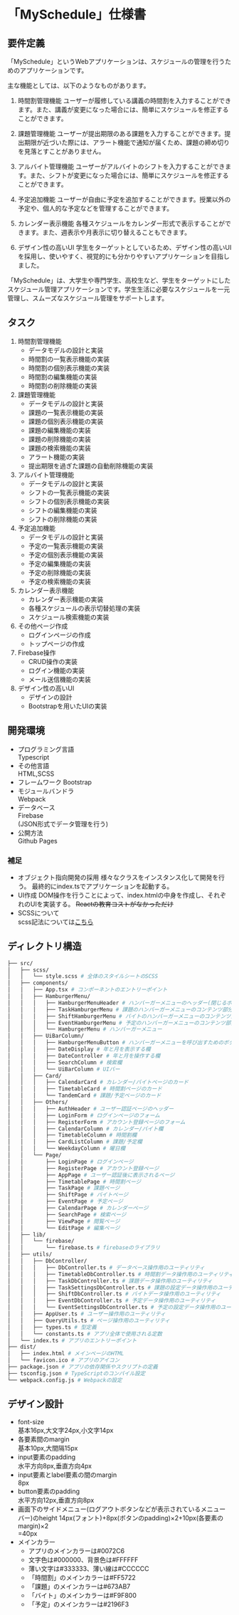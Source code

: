 # 「MySchedule」仕様書
## 要件定義
「MySchedule」というWebアプリケーションは、スケジュールの管理を行うためのアプリケーションです。

主な機能としては、以下のようなものがあります。

1. 時間割管理機能
ユーザーが履修している講義の時間割を入力することができます。また、講義が変更になった場合には、簡単にスケジュールを修正することができます。

1. 課題管理機能
ユーザーが提出期限のある課題を入力することができます。提出期限が近づいた際には、アラート機能で通知が届くため、課題の締め切りを見落とすことがありません。

1. アルバイト管理機能
ユーザーがアルバイトのシフトを入力することができます。また、シフトが変更になった場合には、簡単にスケジュールを修正することができます。

1. 予定追加機能
ユーザーが自由に予定を追加することができます。授業以外の予定や、個人的な予定などを管理することができます。

1. カレンダー表示機能
各種スケジュールをカレンダー形式で表示することができます。また、週表示や月表示に切り替えることもできます。

1. デザイン性の高いUI
学生をターゲットとしているため、デザイン性の高いUIを採用し、使いやすく、視覚的にも分かりやすいアプリケーションを目指しました。

「MySchedule」は、大学生や専門学生、高校生など、学生をターゲットにしたスケジュール管理アプリケーションです。学生生活に必要なスケジュールを一元管理し、スムーズなスケジュール管理をサポートします。

## タスク
1. 時間割管理機能
    - データモデルの設計と実装
    - 時間割の一覧表示機能の実装
    - 時間割の個別表示機能の実装
    - 時間割の編集機能の実装
    - 時間割の削除機能の実装
2. 課題管理機能
    - データモデルの設計と実装
    - 課題の一覧表示機能の実装
    - 課題の個別表示機能の実装
    - 課題の編集機能の実装
    - 課題の削除機能の実装
    - 課題の検索機能の実装
    - アラート機能の実装
    - 提出期限を過ぎた課題の自動削除機能の実装
3. アルバイト管理機能
    - データモデルの設計と実装
    - シフトの一覧表示機能の実装
    - シフトの個別表示機能の実装
    - シフトの編集機能の実装
    - シフトの削除機能の実装
4. 予定追加機能
    - データモデルの設計と実装
    - 予定の一覧表示機能の実装
    - 予定の個別表示機能の実装
    - 予定の編集機能の実装
    - 予定の削除機能の実装
    - 予定の検索機能の実装
5. カレンダー表示機能
    - カレンダー表示機能の実装
    - 各種スケジュールの表示切替処理の実装
    - スケジュール検索機能の実装
6. その他ページ作成
    - ログインページの作成
    - トップページの作成
7. Firebase操作
    - CRUD操作の実装
    - ログイン機能の実装
    - メール送信機能の実装
8. デザイン性の高いUI
    - デザインの設計
    - Bootstrapを用いたUIの実装

## 開発環境
- プログラミング言語  
    Typescript
- その他言語  
    HTML,SCSS
- フレームワーク
    Bootstrap
- モジュールバンドラ  
    Webpack
- データベース  
    Firebase  
    (JSON形式でデータ管理を行う)
- 公開方法  
    Github Pages

### 補足
- オブジェクト指向開発の採用
    様々なクラスをインスタンス化して開発を行う。
    最終的にindex.tsでアプリケーションを起動する。
- UI作成
    DOM操作を行うことによって、index.htmlの中身を作成し、それぞれのUIを実装する。
    ~~Reactの教育コストがなかっただけ~~
- SCSSについて  
scss記法については[こちら](https://webst8.com/blog/sass-scss/#SCSS)

## ディレクトリ構造
```bash
├── src/
│   ├── scss/
│   │   └── style.scss # 全体のスタイルシートのSCSS
│   ├── components/
│   │   ├── App.tsx # コンポーネントのエントリーポイント
│   │   ├── HamburgerMenu/
│   │   │   ├── HamburgerMenuHeader # ハンバーガーメニューのヘッダー(閉じるボタンとログアウトボタン)
│   │   │   ├── TaskHamburgerMenu # 課題のハンバーガーメニューのコンテンツ部分
│   │   │   ├── ShiftHamburgerMenu # バイトのハンバーガーメニューのコンテンツ部分
│   │   │   ├── EventHamburgerMenu # 予定のハンバーガーメニューのコンテンツ部分
│   │   │   └── HamburgerMenu # ハンバーガーメニュー
│   │   ├── UiBarColumn/
│   │   │   ├── HamburgerMenuButton # ハンバーガーメニューを呼び出すためのボタン
│   │   │   ├── DateDisplay # 年と月を表示する欄
│   │   │   ├── DateController # 年と月を操作する欄
│   │   │   ├── SearchColumn # 検索欄
│   │   │   └── UiBarColumn # UIバー
│   │   ├── Card/
│   │   │   ├── CalendarCard # カレンダー/バイトページのカード
│   │   │   ├── TimetableCard # 時間割ページのカード
│   │   │   └── TandemCard # 課題/予定ページのカード
│   │   ├── Others/
│   │   │   ├── AuthHeader # ユーザー認証ページのヘッダー
│   │   │   ├── LoginForm # ログインページのフォーム
│   │   │   ├── RegisterForm # アカウント登録ページのフォーム
│   │   │   ├── CalendarColumn # カレンダー/バイト欄
│   │   │   ├── TimetableColumn # 時間割欄
│   │   │   ├── CardListColumn # 課題/予定欄
│   │   │   └── WeekdayColumn # 曜日欄
│   │   └── Page/
│   │       ├── LoginPage # ログインページ
│   │       ├── RegisterPage # アカウント登録ページ
│   │       ├── AppPage # ユーザー認証後に表示されるページ
│   │       ├── TimetablePage # 時間割ページ
│   │       ├── TaskPage # 課題ページ
│   │       ├── ShiftPage # バイトページ
│   │       ├── EventPage # 予定ページ
│   │       ├── CalendarPage # カレンダーページ
│   │       ├── SearchPage # 検索ページ
│   │       ├── ViewPage # 閲覧ページ
│   │       └── EditPage # 編集ページ
│   ├── lib/
│   │   └── firebase/
│   │       └── firebase.ts # firebaseのライブラリ
│   ├── utils/
│   │   ├── DbController/
│   │   │   ├── DbController.ts # データベース操作用のユーティリティ
│   │   │   ├── TimetableDbController.ts # 時間割データ操作用のユーティリティ
│   │   │   ├── TaskDbController.ts # 課題データ操作用のユーティリティ
│   │   │   ├── TaskSettingsDbController.ts # 課題の設定データ操作用のユーティリティ
│   │   │   ├── ShiftDbController.ts # バイトデータ操作用のユーティリティ
│   │   │   ├── EventDbController.ts # 予定データ操作用のユーティリティ
│   │   │   └── EventSettingsDbController.ts # 予定の設定データ操作用のユーティリティ
│   │   ├── AppUser.ts # ユーザー操作用のユーティリティ
│   │   ├── QueryUtils.ts # ページ操作用のユーティリティ
│   │   ├── types.ts # 型定義
│   │   └── constants.ts # アプリ全体で使用される定数
│   └── index.ts # アプリのエントリーポイント
├── dist/
│   ├── index.html # メインページのHTML
│   └── favicon.ico # アプリのアイコン
├── package.json # アプリの依存関係やスクリプトの定義
├── tsconfig.json # TypeScriptのコンパイル設定
└── webpack.config.js # Webpackの設定
```

## デザイン設計
- font-size  
    基本16px,大文字24px,小文字14px
- 各要素間のmargin  
    基本10px,大間隔15px
- input要素のpadding  
    水平方向8px,垂直方向4px
- input要素とlabel要素の間のmargin  
    8px
- button要素のpadding  
    水平方向12px,垂直方向8px
- 画面下のサイドメニュー(ログアウトボタンなどが表示されているメニューバー)のheight
    14px(フォント)+8px(ボタンのpadding)×2+10px(各要素のmargin)×2  
    =40px
- メインカラー
    - アプリのメインカラーは#0072C6
    - 文字色は#000000、背景色は#FFFFFF
    - 薄い文字は#333333、薄い線は#CCCCCC
    - 「時間割」のメインカラーは#FF5722
    - 「課題」のメインカラーは#673AB7
    - 「バイト」のメインカラーは#F9F800
    - 「予定」のメインカラーは#2196F3